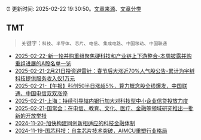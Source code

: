 :alarm_clock: 更新时间: 2025-02-22 19:30:50。[文章来源](/README.md)、[文章分类](/TAGS.md)

## TMT


> 关键字：`科技`、`半导体`、`芯片`、`电信`、`集成电路`、`中国移动`、`中国联通`



- [2025-02-22-新一轮并购重组聚焦硬科技和产业链上下游整合-本周披露并购重组进展的A股名单一览](https://www.cls.cn/detail/1950966) 
- [2025-02-21-2月21日投资避雷针：春节后大涨近70%人气股公告-累计为宇树科技提供服务收入仅1万元](https://www.cls.cn/detail/1949610) 
- [2025-02-21-【午报】科创50半日涨超5%，算力概念股全线爆发，中国联通、中国电信双双涨停](https://www.cls.cn/detail/1949886) 
- [2025-02-21-上海：持续引导辖内银行加大对科技型中小企业信贷投放力度](https://www.cls.cn/detail/1949975) 
- [2025-02-21-国常会：在电信、教育、文化、医疗、金融等领域研究推出一批新的开放举措](https://www.cls.cn/detail/1950535) 
- [2024-11-20-加快构建同创新相适应的科技金融体制](https://xueqiu.com/9193403816/313561745) 
- [2024-11-19-国芯科技：自主芯片技术突破，AIMCU重塑行业格局](https://xueqiu.com/8151841495/313402043) 
